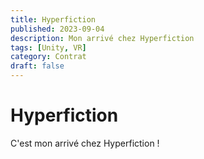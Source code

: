 ```yaml
---
title: Hyperfiction
published: 2023-09-04
description: Mon arrivé chez Hyperfiction
tags: [Unity, VR]
category: Contrat
draft: false
---
```


# Hyperfiction

C'est mon arrivé chez Hyperfiction !
